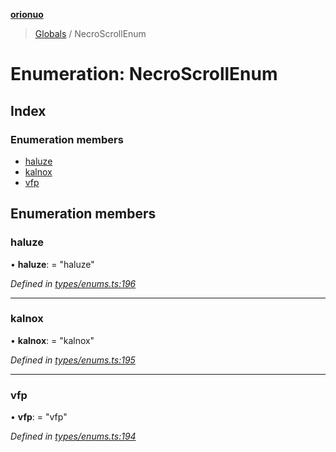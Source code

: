 **[orionuo](../README.md)**

> [Globals](../globals.md) / NecroScrollEnum

# Enumeration: NecroScrollEnum

## Index

### Enumeration members

* [haluze](necroscrollenum.md#haluze)
* [kalnox](necroscrollenum.md#kalnox)
* [vfp](necroscrollenum.md#vfp)

## Enumeration members

### haluze

•  **haluze**:  = "haluze"

*Defined in [types/enums.ts:196](https://github.com/msviha/orionuo/blob/5f19aed/src/types/enums.ts#L196)*

___

### kalnox

•  **kalnox**:  = "kalnox"

*Defined in [types/enums.ts:195](https://github.com/msviha/orionuo/blob/5f19aed/src/types/enums.ts#L195)*

___

### vfp

•  **vfp**:  = "vfp"

*Defined in [types/enums.ts:194](https://github.com/msviha/orionuo/blob/5f19aed/src/types/enums.ts#L194)*
